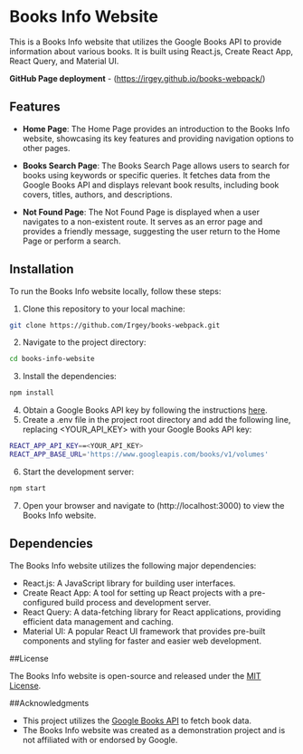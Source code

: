 # Books Info Website

This is a Books Info website that utilizes the Google Books API to provide information about various books. It is built using React.js, Create React App, React Query, and Material UI.


**GitHub Page deployment** - (https://irgey.github.io/books-webpack/)
## Features

- **Home Page**: The Home Page provides an introduction to the Books Info website, showcasing its key features and providing navigation options to other pages.

- **Books Search Page**: The Books Search Page allows users to search for books using keywords or specific queries. It fetches data from the Google Books API and displays relevant book results, including book covers, titles, authors, and descriptions.

- **Not Found Page**: The Not Found Page is displayed when a user navigates to a non-existent route. It serves as an error page and provides a friendly message, suggesting the user return to the Home Page or perform a search.

## Installation

To run the Books Info website locally, follow these steps:

1. Clone this repository to your local machine:

```bash
git clone https://github.com/Irgey/books-webpack.git
```
2. Navigate to the project directory:
```bash
cd books-info-website
```
3. Install the dependencies:
```bash
npm install
```
4. Obtain a Google Books API key by following the instructions [here](https://developers.google.com/books/docs/v1/getting_started#APIKey).
5. Create a .env file in the project root directory and add the following line, replacing <YOUR_API_KEY> with your Google Books API key:
```bash
REACT_APP_API_KEY==<YOUR_API_KEY>
REACT_APP_BASE_URL='https://www.googleapis.com/books/v1/volumes'
```
6. Start the development server:
```bash
npm start
```
7. Open your browser and navigate to (http://localhost:3000) to view the Books Info website.

## Dependencies
The Books Info website utilizes the following major dependencies:

- React.js: A JavaScript library for building user interfaces.
- Create React App: A tool for setting up React projects with a pre-configured build process and development server.
- React Query: A data-fetching library for React applications, providing efficient data management and caching.
- Material UI: A popular React UI framework that provides pre-built components and styling for faster and easier web development.

##License

The Books Info website is open-source and released under the [MIT License](https://opensource.org/license/mit/).

##Acknowledgments

- This project utilizes the [Google Books API](https://developers.google.com/books) to fetch book data.
- The Books Info website was created as a demonstration project and is not affiliated with or endorsed by Google.
